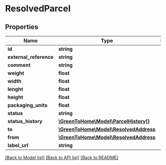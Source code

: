 # ResolvedParcel

## Properties

Name | Type | Description | Notes
------------ | ------------- | ------------- | -------------
**id** | **string** |  |
**external_reference** | **string** |  | [optional]
**comment** | **string** |  | [optional]
**weight** | **float** |  | [optional]
**width** | **float** |  | [optional]
**lenght** | **float** |  | [optional]
**height** | **float** |  | [optional]
**packaging_units** | **float** |  | [optional]
**status** | **string** |  | [optional]
**status_history** | [**\GreenToHome\Model\ParcelHistory[]**](ParcelHistory.md) |  | [optional]
**to** | [**\GreenToHome\Model\ResolvedAddress**](ResolvedAddress.md) |  | [optional]
**from** | [**\GreenToHome\Model\ResolvedAddress**](ResolvedAddress.md) |  | [optional]
**label_url** | **string** |  | [optional]

[[Back to Model list]](../../README.md#models) [[Back to API list]](../../README.md#endpoints) [[Back to README]](../../README.md)
